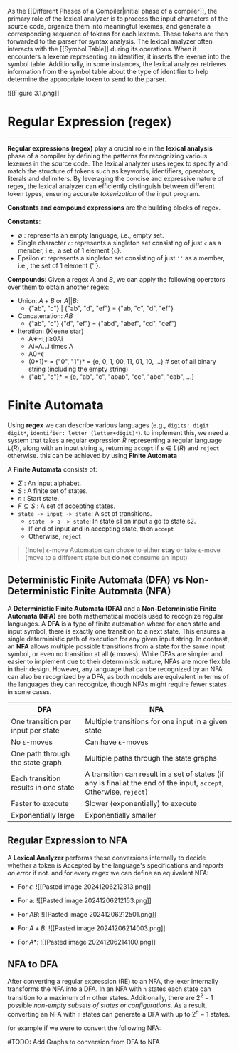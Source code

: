 As the [[Different Phases of a Compiler|initial phase of a compiler]], the primary role of the lexical analyzer is to process the input characters of the source code, organize them into meaningful lexemes, and generate a corresponding sequence of tokens for each lexeme. These tokens are then forwarded to the parser for syntax analysis. The lexical analyzer often interacts with the [[Symbol Table]] during its operations. When it encounters a lexeme representing an identifier, it inserts the lexeme into the symbol table. Additionally, in some instances, the lexical analyzer retrieves information from the symbol table about the type of identifier to help determine the appropriate token to send to the parser.


![[Figure 3.1.png]]

# Regular Expression (regex)
---
**Regular expressions (regex)** play a crucial role in the **lexical analysis** phase of a compiler by defining the patterns for recognizing various lexemes in the source code. The lexical analyzer uses regex to specify and match the structure of tokens such as keywords, identifiers, operators, literals and delimiters. By leveraging the concise and expressive nature of regex, the lexical analyzer can efficiently distinguish between different token types, ensuring accurate *tokenization* of the input program.

**Constants and compound expressions** are the building blocks of regex.

**Constants**:
- $\emptyset$ : represents an empty language, i.e., empty set.
- Single character `c`: represents a singleton set consisting of just `c` as a member, i.e., a set of 1 element {`c`}.
- Epsilon $\epsilon$: represents a singleton set consisting of just `''`  as a member, i.e., the set of 1 element {''}.

**Compounds**: Given a regex $A$  and $B$, we can apply the following operators over them to obtain another regex:
- Union: $A + B$ or $A || B$:
	- {"ab", "c"} | {"ab", "d", "ef"} = {"ab, "c", "d", "ef"}
- Concatenation: $AB$
	- {"ab", "c"} {"d", "ef"} = {"abd", "abef", "cd", "cef"}
- Iteration: (Kleene star)
    - A∗=⋃i≥0Ai
    - Ai=A…i times A
    - A0=ϵ
    - (0+1)* = {"0", "1"}* = {e, 0, 1, 00, 11, 01, 10, ...} # set of all binary string (including the empty string)
    - {"ab", "c"}* = {e, "ab", "c", "abab", "cc", "abc", "cab", ...}

# Finite Automata

Using **regex** we can describe various languages (e.g., `digits: digit digit*`, `identifier: letter (letter+digit)*`). to implement this, we need a system that takes a regular expression $R$ representing a regular language $L(R)$, along with an input string $s$, 
returning `accept` if $s \in L(R)$ and `reject` otherwise. this can be achieved by using **Finite Automata**

A **Finite Automata** consists of:
- $\Sigma$ : An input alphabet.
- $S$ : A finite set of states.
- $n$ : Start state.
- $F \subseteq S$ : A set of accepting states.
- `state -> input -> state`: A set of transitions.
	- `state -> a -> state`: In state s1 on input `a` go to state s2.
	- If end of input and in accepting state, then `accept`
	- Otherwise, `reject`

>[!note]  $\epsilon$-move
>Automaton can chose to either **stay** or take $\epsilon$-move (move to a different state but **do not** consume an input)


## Deterministic Finite Automata (DFA) vs Non-Deterministic Finite Automata (NFA)

A **Deterministic Finite Automata (DFA)** and a **Non-Deterministic Finite Automata (NFA)** are both mathematical models used to recognize regular languages. A **DFA** is a type of finite automation where for each state and input symbol, there is exactly one transition to a next state. This ensures a single deterministic path of execution for any given input string. In contrast, an **NFA** allows multiple possible transitions from a state for the same input symbol, or even no transition at all ($\epsilon$ moves). While DFAs are simpler and easier to implement due to their deterministic nature, NFAs are more flexible in their design. However, any language that can be recognized by an NFA can also be recognized by a DFA, as both models are equivalent in terms of the languages they can recognize, though NFAs might require fewer states in some cases.

| DFA                                  | NFA                                                                                                                 |
| ------------------------------------ | ------------------------------------------------------------------------------------------------------------------- |
| One transition per input per state   | Multiple transitions for one input in a given state                                                                 |
| No $\epsilon$-moves                  | Can have $\epsilon$-moves                                                                                           |
| One path through the state graph     | Multiple paths through the state graphs                                                                             |
| Each transition results in one state | A transition can result in a set of states (if any is final at the end of the input, `accept`, Otherwise, `reject`) |
| Faster to execute                    | Slower (exponentially) to execute                                                                                   |
| Exponentially large                  | Exponentially smaller                                                                                               |

## Regular Expression to NFA

A **Lexical Analyzer** performs these conversions internally to decide whether a token is Accepted by the language's specifications and *reports an error* if not. and for every regex we can define an equivalent NFA:

- For $\epsilon$:
![[Pasted image 20241206212313.png]]

- For a:
![[Pasted image 20241206212153.png]]
- For $AB$:
![[Pasted image 20241206212501.png]]

- For $A + B$:
![[Pasted image 20241206214003.png]]

- For $A*$:
![[Pasted image 20241206214100.png]]


## NFA to DFA

After converting a regular expression (RE) to an NFA, the lexer internally transforms the NFA into a DFA. In an NFA with `n` states each state can transition to a maximum of `n` other states. Additionally, there are $2^2 - 1$ possible *non-empty subsets of states or configurations*. As a result, converting an NFA with `n` states can generate a DFA with up to $2^n - 1$ states.

for example if we were to convert the following NFA:

#TODO: Add Graphs to conversion from DFA to NFA



